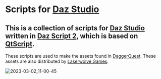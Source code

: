 # Scripts for [Daz Studio](https://www.daz3d.com/)
## This is a collection of scripts for [Daz Studio](https://www.daz3d.com/) written in [Daz Script 2](http://docs.daz3d.com/doku.php/public/software/dazstudio/4/referenceguide/scripting/start), which is based on [QtScript](https://doc.qt.io/qt-5/qtscript-index.html).

These scripts are used to make the assets found in [DaggerQuest](https://laserwolvegames.com/). These assets are also distributed by [Laserwolve Games](https://laserwolvegames.com/).

![2023-03-02_11-00-45](https://user-images.githubusercontent.com/87336074/222526207-f2e1f8c3-c619-4e26-a151-d3238f4706f8.gif)
